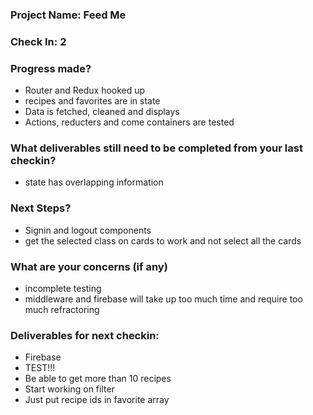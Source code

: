 ### Project Name: Feed Me

### Check In: 2

### Progress made?
- Router and Redux hooked up
- recipes and favorites are in state
- Data is fetched, cleaned and displays
- Actions, reducters and come containers are tested

### What deliverables still need to be completed from your last checkin?
- state has overlapping information

### Next Steps?
- Signin and logout components
- get the selected class on cards to work and not select all the cards

### What are your concerns (if any)
- incomplete testing
- middleware and firebase will take up too much time and require too much refractoring

### Deliverables for next checkin:

* Firebase
* TEST!!!
* Be able to get more than 10 recipes
* Start working on filter
* Just put recipe ids in favorite array
